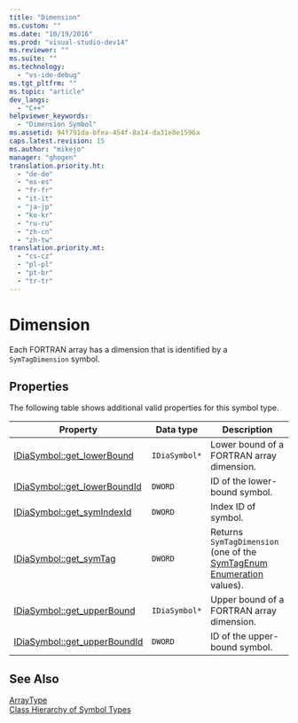 ```yaml
---
title: "Dimension"
ms.custom: ""
ms.date: "10/19/2016"
ms.prod: "visual-studio-dev14"
ms.reviewer: ""
ms.suite: ""
ms.technology: 
  - "vs-ide-debug"
ms.tgt_pltfrm: ""
ms.topic: "article"
dev_langs: 
  - "C++"
helpviewer_keywords: 
  - "Dimension Symbol"
ms.assetid: 94f791da-bfea-454f-8a14-da31e8e1596a
caps.latest.revision: 15
ms.author: "mikejo"
manager: "ghogen"
translation.priority.ht: 
  - "de-de"
  - "es-es"
  - "fr-fr"
  - "it-it"
  - "ja-jp"
  - "ko-kr"
  - "ru-ru"
  - "zh-cn"
  - "zh-tw"
translation.priority.mt: 
  - "cs-cz"
  - "pl-pl"
  - "pt-br"
  - "tr-tr"
---
```

# Dimension
Each FORTRAN array has a dimension that is identified by a `SymTagDimension` symbol.  
  
## Properties  
 The following table shows additional valid properties for this symbol type.  
  
|Property|Data type|Description|  
|--------------|---------------|-----------------|  
|[IDiaSymbol::get_lowerBound](../debug-interface-access/idiasymbol--get_lowerbound.md)|`IDiaSymbol*`|Lower bound of a FORTRAN array dimension.|  
|[IDiaSymbol::get_lowerBoundId](../debug-interface-access/idiasymbol--get_lowerboundid.md)|`DWORD`|ID of the lower-bound symbol.|  
|[IDiaSymbol::get_symIndexId](../debug-interface-access/idiasymbol--get_symindexid.md)|`DWORD`|Index ID of symbol.|  
|[IDiaSymbol::get_symTag](../debug-interface-access/idiasymbol--get_symtag.md)|`DWORD`|Returns `SymTagDimension` (one of the [SymTagEnum Enumeration](../debug-interface-access/symtagenum.md) values).|  
|[IDiaSymbol::get_upperBound](../debug-interface-access/idiasymbol--get_upperbound.md)|`IDiaSymbol*`|Upper bound of a FORTRAN array dimension.|  
|[IDiaSymbol::get_upperBoundId](../debug-interface-access/idiasymbol--get_upperboundid.md)|`DWORD`|ID of the upper-bound symbol.|  
  
## See Also  
 [ArrayType](../debug-interface-access/arraytype.md)   
 [Class Hierarchy of Symbol Types](../debug-interface-access/class-hierarchy-of-symbol-types.md)